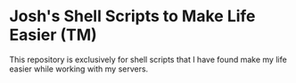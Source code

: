 Josh's Shell Scripts to Make Life Easier (TM)
==============

This repository is exclusively for shell scripts that I have found make my life easier while working with my servers.
